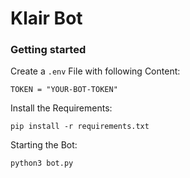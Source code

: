 # Klair Bot

### Getting started
Create a `.env` File with following Content:
```
TOKEN = "YOUR-BOT-TOKEN"
```

Install the Requirements:
```
pip install -r requirements.txt
```

Starting the Bot:
```
python3 bot.py
```
